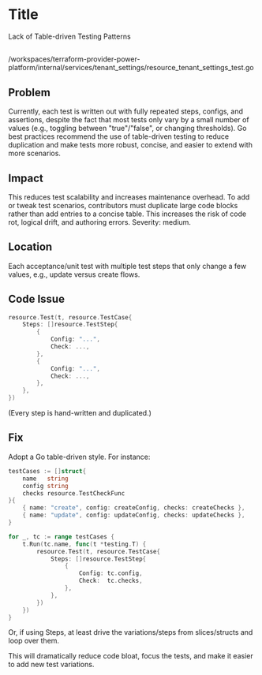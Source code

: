 # Title

Lack of Table-driven Testing Patterns

##

/workspaces/terraform-provider-power-platform/internal/services/tenant_settings/resource_tenant_settings_test.go

## Problem

Currently, each test is written out with fully repeated steps, configs, and assertions, despite the fact that most tests only vary by a small number of values (e.g., toggling between "true"/"false", or changing thresholds). Go best practices recommend the use of table-driven testing to reduce duplication and make tests more robust, concise, and easier to extend with more scenarios.

## Impact

This reduces test scalability and increases maintenance overhead. To add or tweak test scenarios, contributors must duplicate large code blocks rather than add entries to a concise table. This increases the risk of code rot, logical drift, and authoring errors. Severity: medium.

## Location

Each acceptance/unit test with multiple test steps that only change a few values, e.g., update versus create flows.

## Code Issue

```go
resource.Test(t, resource.TestCase{
    Steps: []resource.TestStep{
        {
            Config: "...",
            Check: ...,
        },
        {
            Config: "...",
            Check: ...,
        },
    },
})
```
(Every step is hand-written and duplicated.)

## Fix

Adopt a Go table-driven style. For instance:

```go
testCases := []struct{
    name   string
    config string
    checks resource.TestCheckFunc
}{
    { name: "create", config: createConfig, checks: createChecks },
    { name: "update", config: updateConfig, checks: updateChecks },
}

for _, tc := range testCases {
    t.Run(tc.name, func(t *testing.T) {
        resource.Test(t, resource.TestCase{
            Steps: []resource.TestStep{
                {
                    Config: tc.config,
                    Check:  tc.checks,
                },
            },
        })
    })
}
```

Or, if using Steps, at least drive the variations/steps from slices/structs and loop over them.

This will dramatically reduce code bloat, focus the tests, and make it easier to add new test variations.
